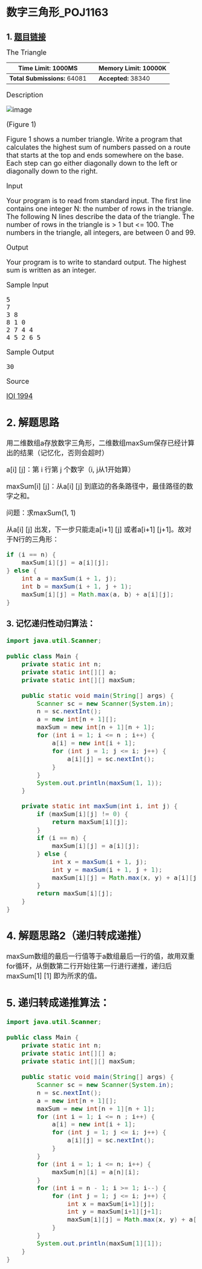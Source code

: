 # 数字三角形_POJ1163

## 1.  [题目链接](http://poj.org/problem?id=1163)
<font size=4>
The Triangle


| **Time Limit:** 1000MS       |      | **Memory Limit:** 10000K |
| ---------------------------- | ---- | ------------------------ |
| **Total Submissions:** 64081 |      | **Accepted:** 38340      |

Description

![image](F7AA902B42FB4E5999376F0221E44663)

(Figure 1)

Figure 1 shows a number triangle. Write a program that calculates the highest sum of numbers passed on a route that starts at the top and ends somewhere on the base. Each step can go either diagonally down to the left or diagonally down to the right.

Input

Your program is to read from standard input. The first line contains one integer N: the number of rows in the triangle. The following N lines describe the data of the triangle. The number of rows in the triangle is > 1 but <= 100. The numbers in the triangle, all integers, are between 0 and 99.

Output

Your program is to write to standard output. The highest sum is written as an integer.

Sample Input

```
5
7
3 8
8 1 0 
2 7 4 4
4 5 2 6 5
```

Sample Output

```
30
```

Source

[IOI 1994](http://poj.org/searchproblem?field=source&key=IOI+1994)

## 2.  解题思路

用二维数组a存放数字三角形，二维数组maxSum保存已经计算出的结果（记忆化，否则会超时）

a[i] [j]：第 i 行第 j 个数字（i, j从1开始算）

maxSum[i] [j]：从a[i] [j] 到底边的各条路径中，最佳路径的数字之和。

问题：求maxSum(1, 1)

从a[i] [j] 出发，下一步只能走a[i+1] [j] 或者a[i+1] [j+1]。故对于N行的三角形：

~~~java
if (i == n) {
    maxSum[i][j] = a[i][j];
} else {
    int a = maxSum(i + 1, j);
    int b = maxSum(i + 1, j + 1);
    maxSum[i][j] = Math.max(a, b) + a[i][j];
}
~~~

### 3. 记忆递归性动归算法：

~~~java
import java.util.Scanner;

public class Main {
    private static int n;
    private static int[][] a;
    private static int[][] maxSum;

    public static void main(String[] args) {
        Scanner sc = new Scanner(System.in);
        n = sc.nextInt();
        a = new int[n + 1][];
        maxSum = new int[n + 1][n + 1];
        for (int i = 1; i <= n ; i++) {
            a[i] = new int[i + 1];
            for (int j = 1; j <= i; j++) {
                a[i][j] = sc.nextInt();
            }
        }
        System.out.println(maxSum(1, 1));
    }

    private static int maxSum(int i, int j) {
        if (maxSum[i][j] != 0) {
            return maxSum[i][j];
        }
        if (i == n) {
            maxSum[i][j] = a[i][j];
        } else {
            int x = maxSum(i + 1, j);
            int y = maxSum(i + 1, j + 1);
            maxSum[i][j] = Math.max(x, y) + a[i][j];
        }
        return maxSum[i][j];
    }
}
~~~

## 4. 解题思路2（递归转成递推）

maxSum数组的最后一行值等于a数组最后一行的值，故用双重for循环，从倒数第二行开始往第一行进行递推，递归后maxSum[1] [1] 即为所求的值。

## 5. 递归转成递推算法：

~~~java
import java.util.Scanner;

public class Main {
    private static int n;
    private static int[][] a;
    private static int[][] maxSum;

    public static void main(String[] args) {
        Scanner sc = new Scanner(System.in);
        n = sc.nextInt();
        a = new int[n + 1][];
        maxSum = new int[n + 1][n + 1];
        for (int i = 1; i <= n ; i++) {
            a[i] = new int[i + 1];
            for (int j = 1; j <= i; j++) {
                a[i][j] = sc.nextInt();
            }
        }
        for (int i = 1; i <= n; i++) {
            maxSum[n][i] = a[n][i];
        }
        for (int i = n - 1; i >= 1; i--) {
            for (int j = 1; j <= i; j++) {
                int x = maxSum[i+1][j];
                int y = maxSum[i+1][j+1];
                maxSum[i][j] = Math.max(x, y) + a[i][j];
            }
        }
        System.out.println(maxSum[1][1]);
    }
}
~~~

